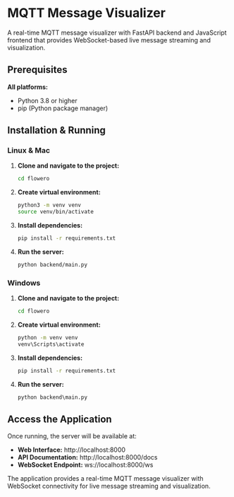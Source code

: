 # MQTT Message Visualizer

A real-time MQTT message visualizer with FastAPI backend and JavaScript frontend that provides WebSocket-based live message streaming and visualization.

## Prerequisites

**All platforms:**
- Python 3.8 or higher
- pip (Python package manager)

## Installation & Running

### Linux & Mac

1. **Clone and navigate to the project:**
   ```bash
   cd flowero
   ```

2. **Create virtual environment:**
   ```bash
   python3 -m venv venv
   source venv/bin/activate
   ```

3. **Install dependencies:**
   ```bash
   pip install -r requirements.txt
   ```

4. **Run the server:**
   ```bash
   python backend/main.py
   ```

### Windows

1. **Clone and navigate to the project:**
   ```cmd
   cd flowero
   ```

2. **Create virtual environment:**
   ```cmd
   python -m venv venv
   venv\Scripts\activate
   ```

3. **Install dependencies:**
   ```cmd
   pip install -r requirements.txt
   ```

4. **Run the server:**
   ```cmd
   python backend\main.py
   ```

## Access the Application

Once running, the server will be available at:
- **Web Interface:** http://localhost:8000
- **API Documentation:** http://localhost:8000/docs
- **WebSocket Endpoint:** ws://localhost:8000/ws

The application provides a real-time MQTT message visualizer with WebSocket connectivity for live message streaming and visualization.